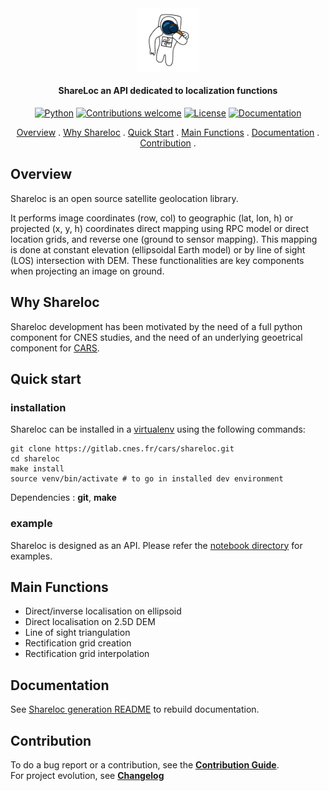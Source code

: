 

 
<div align="center">
  <a href="https://github.com/CNES/shareloc"><img src="docs/source/images/shareloc_picto.svg" alt="Shareloc" title="Shareloc"  width="20%"></a>

<h4>ShareLoc an API dedicated to localization functions</h4>

[![Python](https://img.shields.io/badge/python-v3.6+-blue.svg)](https://www.python.org/downloads/release/python-360/)
[![Contributions welcome](https://img.shields.io/badge/contributions-welcome-orange.svg)](CONTRIBUTING.md)
[![License](https://img.shields.io/badge/License-Apache%202.0-blue.svg)](https://opensource.org/licenses/Apache-2.0/)
[![Documentation](https://readthedocs.org/projects/shareloc/badge/?version=latest)](https://shareloc.readthedocs.io/?badge=latest)

<p>
  <a href="#overview">Overview</a> .
  <a href="#why-shareloc">Why Shareloc</a> .
  <a href="#quick-start">Quick Start</a> .
  <a href="#main-functions">Main Functions</a> .
  <a href="#documentation">Documentation</a> .
  <a href="#contribution">Contribution</a> .
</p>
</div>

## Overview

Shareloc is an open source satellite geolocation library. 

It performs image coordinates (row, col) to geographic (lat, lon, h) or projected (x, y, h)  coordinates  direct mapping using RPC model or direct location grids, and reverse one (ground to sensor mapping). 
This mapping is done at constant elevation (ellipsoidal Earth model) or by line of sight (LOS) intersection with DEM. 
These functionalities are key components when projecting an image on ground.

## Why Shareloc

Shareloc development has been motivated by the need of a full python component for CNES studies, and the need of an underlying geoetrical component for <a href="https://github.com/CNES/cars">CARS</a>.   


## Quick start

### installation

Shareloc can be installed in a  [virtualenv](https://docs.python.org/3/library/venv) using the following commands:

```
git clone https://gitlab.cnes.fr/cars/shareloc.git
cd shareloc
make install
source venv/bin/activate # to go in installed dev environment
```

Dependencies : **git**, **make**

### example

Shareloc is designed as an API. Please refer the [notebook directory](notebooks) for examples. 


## Main Functions

* Direct/inverse localisation on ellipsoid
* Direct localisation on 2.5D DEM
* Line of sight triangulation
* Rectification grid creation
* Rectification grid interpolation

## Documentation

See [Shareloc generation README](docs/README.md) to rebuild documentation.

## Contribution

To do a bug report or a contribution, see the [**Contribution Guide**](CONTRIBUTING.md).  
For project evolution, see [**Changelog**](CHANGELOG.md)
